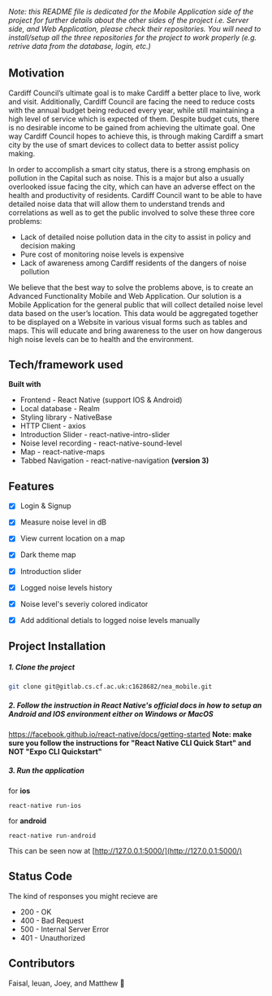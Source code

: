 ###### Note: this README file is dedicated for the Mobile Application side of the project for further details about the other sides of the project i.e. Server side, and Web Application, please check their repositories. You will need to install/setup all the three repositories for the project to work properly (e.g. retrive data from the database, login, etc.)

## Motivation

Cardiff Council’s ultimate goal is to make Cardiff a better place to live, work and visit. Additionally, Cardiff Council are facing the need to reduce costs with the annual budget being reduced every year, while still maintaining a high level of service which is expected of them. Despite budget cuts, there is no desirable income to be gained from achieving the ultimate goal.
One way Cardiff Council hopes to achieve this, is through making Cardiff a smart city by the use of smart devices to collect data to better assist policy making.

In order to accomplish a smart city status, there is a strong emphasis on pollution in the Capital such as noise.
This is a major but also a usually overlooked issue facing the city, which can have an adverse effect on the health and productivity of residents. 
Cardiff Council want to be able to have detailed noise data that will allow them to understand trends and correlations as well as to get the public involved to solve these three core problems:

- Lack of detailed noise pollution data in the city to assist in policy and decision making
- Pure cost of monitoring noise levels is expensive
- Lack of awareness among Cardiff residents of the dangers of noise pollution

We believe that the best way to solve the problems above, is to create an Advanced Functionality Mobile and Web Application.
Our solution is a Mobile Application for the general public that will collect detailed noise level data based on the user’s location. This data would be aggregated together to be displayed on a Website in various visual forms such as tables and maps. This will educate and bring awareness to the user on how dangerous high noise levels can be to health and the environment.


## Tech/framework used

**Built with**

* Frontend - React Native (support IOS & Android)
* Local database - Realm
* Styling library - NativeBase
* HTTP Client - axios
* Introduction Slider - react-native-intro-slider
* Noise level recording - react-native-sound-level
* Map - react-native-maps
* Tabbed Navigation - react-native-navigation **(version 3)**


## Features

- [x] Login & Signup
- [x] Measure noise level in dB
- [x] View current location on a map
- [x] Dark theme map
- [x] Introduction slider
- [x] Logged noise levels history
- [x] Noise level's severiy colored indicator
- [x] Add additional detials to logged noise levels manually



## Project Installation

##### 1. Clone the project

```bash
git clone git@gitlab.cs.cf.ac.uk:c1628682/nea_mobile.git
```

##### 2. Follow the instruction in React Native's official docs in how to setup an Android and IOS environment either on Windows or MacOS
https://facebook.github.io/react-native/docs/getting-started
**Note: make sure you follow the instructions for "React Native CLI Quick Start" and NOT "Expo CLI Quickstart"**


##### 3. Run the application
for **ios**
```
react-native run-ios
```  

for **android**  
```
react-native run-android
```

This can be seen now at [http://127.0.0.1:5000/](http://127.0.0.1:5000/)



## Status Code

The kind of responses you might recieve are
- 200 - OK
- 400 - Bad Request
- 500 - Internal Server Error
- 401 - Unauthorized



## Contributors
Faisal, Ieuan, Joey, and Matthew 🎉

